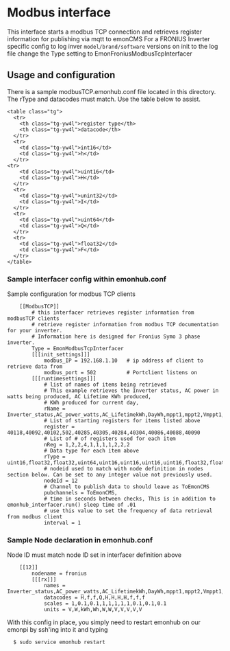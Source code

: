 # Modbus interface

This interface starts a modbus TCP connection and retrieves register information for publishing via mqtt to emonCMS
For a FRONIUS Inverter specific config to log inver `model/brand/software`
versions on init to the log file change the Type setting to EmonFroniusModbusTcpInterfacer

## Usage and configuration

There is a sample modbusTCP.emonhub.conf file located in this directory.
The rType and datacodes must match. Use the table below to assist.

```
<table class="tg">
  <tr>
    <th class="tg-yw4l">register type</th>
    <th class="tg-yw4l">datacode</th>
  </tr>
  <tr>
    <td class="tg-yw4l">int16</td>
    <td class="tg-yw4l">h</td>
  </tr>
<tr>
    <td class="tg-yw4l">uint16</td>
    <td class="tg-yw4l">H</td>
  </tr>
  <tr>
    <td class="tg-yw4l">unint32</td>
    <td class="tg-yw4l">I</td>
  </tr>
  <tr>
    <td class="tg-yw4l">uint64</td>
    <td class="tg-yw4l">Q</td>
  </tr>
  <tr>
    <td class="tg-yw4l">float32</td>
    <td class="tg-yw4l">F</td>
  </tr>
</table>
```

### Sample interfacer config within emonhub.conf

Sample configuration for modbus TCP clients 

```
    [[ModbusTCP]]     
        # this interfacer retrieves register information from modbusTCP clients 
        # retrieve register information from modbus TCP documentation for your inverter.
        # Information here is designed for Fronius Symo 3 phase inverter.
        Type = EmonModbusTcpInterfacer
        [[[init_settings]]]
            modbus_IP = 192.168.1.10   # ip address of client to retrieve data from
            modbus_port = 502          # Portclient listens on
        [[[runtimesettings]]]
            # list of names of items being retrieved
            # This example retrieves the Inverter status, AC power in watts being produced, AC Lifetime KWh produced,
            # KWh produced for current day,
            rName = Inverter_status,AC_power_watts,AC_LifetimekWh,DayWh,mppt1,mppt2,Vmppt1,Vmppt2,PhVphA,PhVphB,PhVphC
            # List of starting registers for items listed above
            register = 40118,40092,40102,502,40285,40305,40284,40304,40086,40088,40090
            # List of # of registers used for each item 
            nReg = 1,2,2,4,1,1,1,1,2,2,2
            # Data type for each item above
            rType = uint16,float32,float32,uint64,uint16,uint16,uint16,uint16,float32,float32,float32
            # nodeid used to match with node definition in nodes section below. Can be set to any integer value not previously used.
            nodeId = 12
            # Channel to publish data to should leave as ToEmonCMS
            pubchannels = ToEmonCMS,
            # time in seconds between checks, This is in addition to emonhub_interfacer.run() sleep time of .01
            # use this value to set the frequency of data retrieval from modbus client
            interval = 1 
```

### Sample Node declaration in emonhub.conf
Node ID must match node ID set in interfacer definition above

```
    [[12]]
        nodename = fronius
        [[[rx]]]
            names = Inverter_status,AC_power_watts,AC_LifetimekWh,DayWh,mppt1,mppt2,Vmppt1,Vmppt2,PhVphA,PhVphB,PhVphC
            datacodes = H,f,f,Q,H,H,H,H,f,f,f
            scales = 1,0.1,0.1,1,1,1,1,1,0.1,0.1,0.1
            units = V,W,kWh,Wh,W,W,V,V,V,V,V
```

With this config in place, you simply need to restart emonhub on our emonpi by ssh'ing into it and typing 

      $ sudo service emonhub restart
